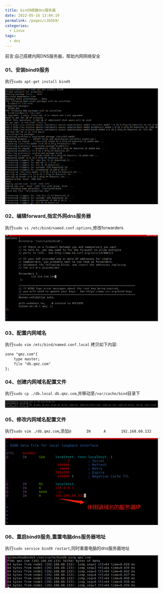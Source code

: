 ```yaml
---
title: bind9搭建dns服务器
date: 2022-05-16 13:04:19
permalink: /pages/c3b5b9/
categories:
  - Linux
tags:
  - dns
---
```




前言:自己搭建内网DNS服务器，帮助内网网络安全


### 01、安装bind9服务
执行`sudo apt-get install bind9`

![](./image/bind9.png)


### 02、编辑forward,指定外网dns服务器
执行`sudo vi /etc/bind/named.conf.options`,修改forwarders 

![](./image/bind902.png)

### 03、配置内网域名
执行`sudo vim /etc/bind/named.conf.local`
拷贝如下内容:
```
zone "qmz.com"{
    type master;
    file "db.qmz.com"
};
```

### 04、创建内网域名配置文件
执行`sudo cp ./db.local db.qmz.com`,并移动至`/var/cache/bind`目录下

![](./image/bind004.png)

### 05、修改内网域名配置文件
执行`sudo vim ./db.qmz.com`,添加`@       IN      A       192.168.60.132`

![](./image/bind905.png)

### 06、重启bind9服务,重置电脑dns服务器地址
执行`sudo service bind9 restart`,同时重置电脑的dns服务器地址

![](./image/bind906.png)